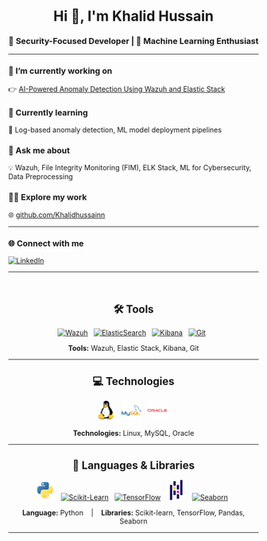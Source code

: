 <h1 align="center">Hi 👋, I'm Khalid Hussain</h1>
<h3 align="center">🔐 Security-Focused Developer | 🤖 Machine Learning Enthusiast</h3>

<hr>

### 🔭 I’m currently working on  
👉 [AI-Powered Anomaly Detection Using Wazuh and Elastic Stack](https://github.com/Khalidhussainn/Integrate-wazuh-with-elk-stack)

### 🌱 Currently learning  
📘 Log-based anomaly detection, ML model deployment pipelines

### 💬 Ask me about  
💡 Wazuh, File Integrity Monitoring (FIM), ELK Stack, ML for Cybersecurity, Data Preprocessing

### 👨‍💻 Explore my work  
🌐 [github.com/Khalidhussainn](https://github.com/Khalidhussainn)

---

### 🌐 Connect with me  
<p align="left">
  <a href="https://www.linkedin.com/in/khalid-hussainxyz/" target="_blank">
    <img src="https://cdn.jsdelivr.net/gh/devicons/devicon/icons/linkedin/linkedin-original.svg" alt="LinkedIn" width="30" height="30"/>
  </a>
</p>

---

<br>

<h2 align="center">🛠️ Tools</h2>
<p align="center">
  <a href="https://wazuh.com" target="_blank"><img src="https://brandlogos.net/wp-content/uploads/2023/09/wazuh-logo_brandlogos.net_xg1sh-512x512.png" alt="Wazuh" width="40" height="40"/></a>&nbsp;&nbsp;
  <a href="https://www.elastic.co" target="_blank"><img src="https://www.vectorlogo.zone/logos/elastic/elastic-icon.svg" alt="ElasticSearch" width="40" height="40"/></a>&nbsp;&nbsp;
  <a href="https://www.elastic.co/kibana" target="_blank"><img src="https://www.vectorlogo.zone/logos/elasticco_kibana/elasticco_kibana-icon.svg" alt="Kibana" width="40" height="40"/></a>&nbsp;&nbsp;
  <a href="https://git-scm.com/" target="_blank"><img src="https://www.vectorlogo.zone/logos/git-scm/git-scm-icon.svg" alt="Git" width="40" height="40"/></a>&nbsp;&nbsp;
</p>

<p align="center"><b>Tools:</b> Wazuh, Elastic Stack, Kibana, Git</p>

---

<h2 align="center">💻 Technologies</h2>
<p align="center">
  <a href="https://www.linux.org/" target="_blank"><img src="https://raw.githubusercontent.com/devicons/devicon/master/icons/linux/linux-original.svg" alt="Linux" width="40" height="40"/></a>&nbsp;&nbsp;
  <a href="https://www.mysql.com/" target="_blank"><img src="https://raw.githubusercontent.com/devicons/devicon/master/icons/mysql/mysql-original-wordmark.svg" alt="MySQL" width="40" height="40"/></a>&nbsp;&nbsp;
  <a href="https://www.oracle.com/" target="_blank"><img src="https://raw.githubusercontent.com/devicons/devicon/master/icons/oracle/oracle-original.svg" alt="Oracle" width="40" height="40"/></a>&nbsp;&nbsp;
</p>

<p align="center"><b>Technologies:</b> Linux, MySQL, Oracle</p>

---

<h2 align="center">🧠 Languages & Libraries</h2>
<p align="center">
  <a href="https://www.python.org" target="_blank"><img src="https://raw.githubusercontent.com/devicons/devicon/master/icons/python/python-original.svg" alt="Python" width="40" height="40"/></a>&nbsp;&nbsp;
  <a href="https://scikit-learn.org/" target="_blank"><img src="https://upload.wikimedia.org/wikipedia/commons/0/05/Scikit_learn_logo_small.svg" alt="Scikit-Learn" width="40" height="40"/></a>&nbsp;&nbsp;
  <a href="https://www.tensorflow.org" target="_blank"><img src="https://www.vectorlogo.zone/logos/tensorflow/tensorflow-icon.svg" alt="TensorFlow" width="40" height="40"/></a>&nbsp;&nbsp;
  <a href="https://pandas.pydata.org/" target="_blank"><img src="https://raw.githubusercontent.com/devicons/devicon/2ae2a900d2f041da66e950e4d48052658d850630/icons/pandas/pandas-original.svg" alt="Pandas" width="40" height="40"/></a>&nbsp;&nbsp;
  <a href="https://seaborn.pydata.org/" target="_blank"><img src="https://seaborn.pydata.org/_images/logo-mark-lightbg.svg" alt="Seaborn" width="40" height="40"/></a>&nbsp;&nbsp;
</p>

<p align="center"><b>Language:</b> Python &nbsp;&nbsp; | &nbsp;&nbsp; <b>Libraries:</b> Scikit-learn, TensorFlow, Pandas, Seaborn</p>

<hr>
